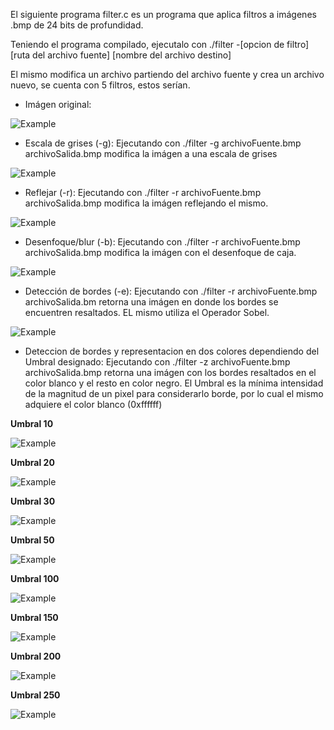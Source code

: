El siguiente programa filter.c es un programa que aplica filtros a imágenes .bmp de 24 bits de profundidad.

Teniendo el programa compilado, ejecutalo con ./filter -[opcion de filtro] [ruta del archivo fuente] [nombre del archivo destino]

El mismo modifica un archivo partiendo del archivo fuente y crea un archivo nuevo, se cuenta con 5 filtros, estos serían.
- Imágen original:
  
![Example](https://github.com/WillPy45/Public-repository/blob/main/Filter/images/yard.bmp)

- Escala de grises (-g): Ejecutando con ./filter -g archivoFuente.bmp archivoSalida.bmp modifica la imágen a una escala de grises

![Example](https://github.com/WillPy45/Public-repository/blob/main/Filter/Imagenes_de_Salida/yard_grayscale.bmp)


- Reflejar (-r): Ejecutando con ./filter -r archivoFuente.bmp archivoSalida.bmp modifica la imágen reflejando el mismo.


![Example](https://github.com/WillPy45/Public-repository/blob/main/Filter/Imagenes_de_Salida/yard_reflect.bmp)

- Desenfoque/blur (-b):  Ejecutando con ./filter -r archivoFuente.bmp archivoSalida.bmp modifica la imágen con el desenfoque de caja.

![Example](https://github.com/WillPy45/Public-repository/blob/main/Filter/Imagenes_de_Salida/yard_blur.bmp)


- Detección de bordes (-e): Ejecutando con ./filter -r archivoFuente.bmp archivoSalida.bm retorna una imágen en donde los bordes se encuentren resaltados. EL mismo utiliza el Operador Sobel.
  
![Example](https://github.com/WillPy45/Public-repository/blob/main/Filter/Imagenes_de_Salida/yard_edges.bmp)

- Deteccion de bordes y representacion en dos colores dependiendo del Umbral designado: Ejecutando con ./filter -z archivoFuente.bmp archivoSalida.bmp retorna una imágen con los bordes resaltados en el color blanco y el resto en color negro. El Umbral es la mínima intensidad de la magnitud de un pixel para considerarlo borde, por lo cual el mismo adquiere el color blanco (0xffffff)

**Umbral 10**

![Example](https://github.com/WillPy45/Public-repository/blob/main/Filter/Imagenes_de_Salida/yard_binaryEdge_Umbral10.bmp)

**Umbral 20**

![Example](https://github.com/WillPy45/Public-repository/blob/main/Filter/Imagenes_de_Salida/yard_binaryEdge_Umbral20.bmp)

**Umbral 30**

![Example](https://github.com/WillPy45/Public-repository/blob/main/Filter/Imagenes_de_Salida/yard_binaryEdge_Umbral30.bmp)

**Umbral 50**

![Example](https://github.com/WillPy45/Public-repository/blob/main/Filter/Imagenes_de_Salida/yard_binaryEdge_Umbral50.bmp)

**Umbral 100**

![Example](https://github.com/WillPy45/Public-repository/blob/main/Filter/Imagenes_de_Salida/yard_binaryEdge_Umbral100.bmp)

**Umbral 150**

![Example](https://github.com/WillPy45/Public-repository/blob/main/Filter/Imagenes_de_Salida/yard_binaryEdge_Umbral150.bmp)

**Umbral 200**

![Example](https://github.com/WillPy45/Public-repository/blob/main/Filter/Imagenes_de_Salida/yard_binaryEdge_Umbral200.bmp)

**Umbral 250**

![Example](https://github.com/WillPy45/Public-repository/blob/main/Filter/Imagenes_de_Salida/yard_binaryEdge_Umbral255.bmp)
